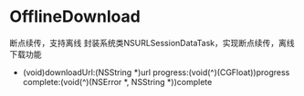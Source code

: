 # OfflineDownload
断点续传，支持离线
封装系统类NSURLSessionDataTask，实现断点续传，离线下载功能
- (void)downloadUrl:(NSString *)url progress:(void(^)(CGFloat))progress complete:(void(^)(NSError *, NSString *))complete
